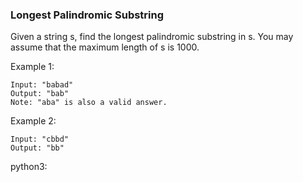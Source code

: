 ### Longest Palindromic Substring

Given a string s, find the longest palindromic substring in s. You may assume that the maximum length of s is 1000.

Example 1:

```
Input: "babad"
Output: "bab"
Note: "aba" is also a valid answer.
```


Example 2:

```
Input: "cbbd"
Output: "bb"
```



python3:


